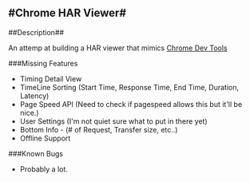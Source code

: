 #Chrome HAR Viewer#
-

##Description##

An attemp at building a HAR viewer that mimics [Chrome Dev Tools](https://developers.google.com/chrome-developer-tools/docs/overview)


###Missing Features
 - Timing Detail View
 - TimeLine Sorting (Start Time, Response Time, End Time, Duration, Latency)
 - Page Speed API (Need to check if pagespeed allows this but it'll be nice.)
 - User Settings (I'm not quiet sure what to put in there yet)
 - Bottom Info - (# of Request, Transfer size, etc..)
 - Offline Support

###Known Bugs
 - Probably a lot.
